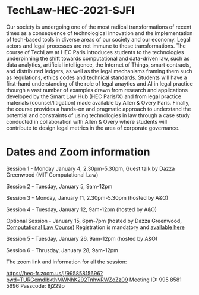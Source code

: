 # TechLaw-HEC-2021-SJFI
Our society is undergoing one of the most radical transformations of recent times as a consequence of technological innovation and the implementation of tech-based tools in diverse areas of our society and our economy. Legal actors and legal processes are not immune to these transformations. The course of TechLaw at HEC Paris introduces students to the technologies underpinning the shift towards computational and data-driven law, such as data analytics, artificial intelligence, the Internet of Things, smart contracts, and distributed ledgers, as well as the legal mechanisms framing them such as regulations, ethics codes and technical standards. Students will have a first-hand understanding of the role of legal anaytics and AI in legal practice thourgh a vast number of examples drawn from research and applications developed by the Smart Law Hub (HEC Paris/X) and from legal practice materials (counsel/litigation) made available by Allen & Overy Paris. Finally, the course provides a hands-on and pragmatic approach to understand the potential and constraints of using technologies in law through a case study conducted in collaboration with Allen & Overy where students will contribute to design legal metrics in the area of corporate governance.

# Dates and Zoom information 

Session 1 - Monday January 4, 2.30pm-5.30pm, Guest talk by Dazza Greenwood (MIT Computational Law)

Session 2 - Tuesday, January 5, 9am-12pm

Session 3 - Monday, January 11, 2.30pm-5.30pm (hosted by A&O)

Session 4 - Tuesday, January 12, 9am-12pm (hosted by A&O)

Optional Session - January 15, 6pm-7pm (hosted by Dazza Greenwood, [Computational Law Course](https://github.com/mitmedialab/2021-MIT-IAP-Computational-Law-Course)) 
Registration is mandatory and [available here](https://docs.google.com/forms/d/e/1FAIpQLSeHXAp9vCb0uzvYFpJolI2LlkKJtdCReLI4F1TVJGgicqBxpA/viewform)

Session 5 - Tuesday, January 26, 9am-12pm (hosted by A&O)

Session 6 - Thrusday, January 28, 9am-12pm

The zoom link and information for all the session:

https://hec-fr.zoom.us/j/99585815696?pwd=TURGemdlbkthMWNhK292TnhwRWZoZz09
Meeting ID: 995 8581 5696
Passcode: 8j229p
